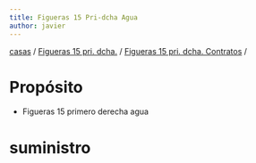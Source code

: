 ```yaml
---
title: Figueras 15 Pri-dcha Agua
author: javier
---
```


 [casas](casas) / [Figueras 15 pri. dcha.](figueras15priDcha) / [Figueras 15 pri. dcha. Contratos](figueras15priDchaContratos) /



# Propósito

* Figueras 15 primero derecha agua

# suministro
